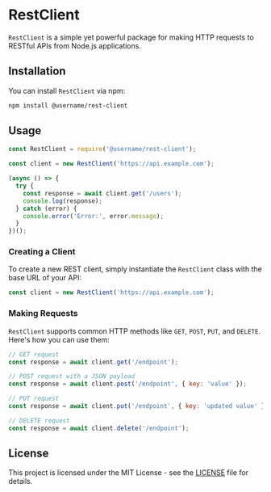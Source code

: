# RestClient

`RestClient` is a simple yet powerful package for making HTTP requests to RESTful APIs from Node.js applications.

## Installation

You can install `RestClient` via npm:

```bash
npm install @username/rest-client
```

## Usage

```javascript
const RestClient = require('@username/rest-client');

const client = new RestClient('https://api.example.com');

(async () => {
  try {
    const response = await client.get('/users');
    console.log(response);
  } catch (error) {
    console.error('Error:', error.message);
  }
})();
```

### Creating a Client

To create a new REST client, simply instantiate the `RestClient` class with the base URL of your API:

```javascript
const client = new RestClient('https://api.example.com');
```

### Making Requests

`RestClient` supports common HTTP methods like `GET`, `POST`, `PUT`, and `DELETE`. Here's how you can use them:

```javascript
// GET request
const response = await client.get('/endpoint');

// POST request with a JSON payload
const response = await client.post('/endpoint', { key: 'value' });

// PUT request
const response = await client.put('/endpoint', { key: 'updated value' });

// DELETE request
const response = await client.delete('/endpoint');
```

## License

This project is licensed under the MIT License - see the [LICENSE](LICENSE) file for details.
